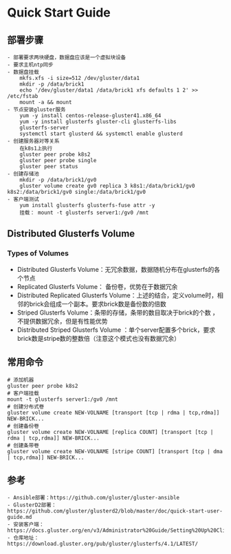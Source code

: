 # Quick Start Guide

## 部署步骤

    - 部署要求两块硬盘，数据盘应该是一个虚拟块设备
    - 要求主机ntp同步
    - 数据盘挂载
        mkfs.xfs -i size=512 /dev/gluster/data1
        mkdir -p /data/brick1
        echo '/dev/gluster/data1 /data/brick1 xfs defaults 1 2' >> /etc/fstab
        mount -a && mount
    - 节点安装gluster服务
        yum -y install centos-release-gluster41.x86_64
        yum -y install glusterfs gluster-cli glusterfs-libs
        glusterfs-server
        systemctl start glusterd && systemctl enable glusterd
    - 创建服务器对等关系
        在k8s1上执行
        gluster peer probe k8s2
        gluster peer probe single
        gluster peer status
    - 创建存储池
        mkdir -p /data/brick1/gv0
        gluster volume create gv0 replica 3 k8s1:/data/brick1/gv0 k8s2:/data/brick1/gv0 single:/data/brick1/gv0
    - 客户端测试
        yum install glusterfs glusterfs-fuse attr -y
        挂载： mount -t glusterfs server1:/gv0 /mnt
## Distributed Glusterfs Volume
### Types of Volumes
  - Distributed Glusterfs Volume：无冗余数据，数据随机分布在glusterfs的各个节点
  - Replicated Glusterfs Volume： 备份卷，优势在于数据冗余
  - Distributed Replicated Glusterfs Volume：上述的结合，定义volume时，相邻的brick会组成一个副本。要求brick数是备份数的倍数
  - Striped Glusterfs Volume：条带的存储，条带的数目取决于brick的个数
，不提供数据冗余，但是有性能优势
  - Distributed Striped Glusterfs Volume ：单个server配置多个brick，要求brick数是stripe数的整数倍（注意这个模式也没有数据冗余）
  

## 常用命令
```shell
# 添加机器
gluster peer probe k8s2
# 客户端挂载
mount -t glusterfs server1:/gv0 /mnt
# 创建分布式卷
gluster volume create NEW-VOLNAME [transport [tcp | rdma | tcp,rdma]] NEW-BRICK...
# 创建备份卷
gluster volume create NEW-VOLNAME [replica COUNT] [transport [tcp | rdma | tcp,rdma]] NEW-BRICK...
# 创建条带卷
gluster volume create NEW-VOLNAME [stripe COUNT] [transport [tcp | dma | tcp,rdma]] NEW-BRICK...
```

## 参考
    - Ansible部署：https://github.com/gluster/gluster-ansible
    - GlusterD2部署：https://github.com/gluster/glusterd2/blob/master/doc/quick-start-user-guide.md
    - 安装客户端：https://docs.gluster.org/en/v3/Administrator%20Guide/Setting%20Up%20Clients/
    - 仓库地址：https://download.gluster.org/pub/gluster/glusterfs/4.1/LATEST/